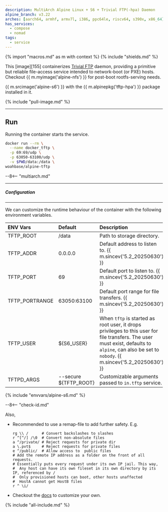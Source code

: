 ```yaml
---
description: MultiArch Alpine Linux + S6 + Trivial FTP(-hpa) Daemon
alpine_branch: v3.22
arches: [aarch64, armhf, armv7l, i386, ppc64le, riscv64, s390x, x86_64]
has_services:
  - compose
  - nomad
tags:
  - service
---
```


{% import "macros.md" as m with context %}
{% include "shields.md" %}

This [image][155] containerizes [Trivial FTP][1] daemon, providing
a primitive but reliable file-access service intended to
network-boot (or PXE) hosts. Checkout {{ m.myimage('alpine-nfs')
}} for post-boot rootfs-serving needs.

{{ m.srcimage('alpine-s6') }} with the {{ m.alpinepkg('tftp-hpa')
}} package installed in it.

{% include "pull-image.md" %}

---
Run
---

Running the container starts the service.

``` sh
docker run --rm \
  --name docker_tftp \
  -p 69:69/udp \
  -p 63050-63100/udp \
  -v $PWD/data:/data \
woahbase/alpine-tftp
```
--8<-- "multiarch.md"

---
##### Configuration
---

We can customize the runtime behaviour of the container with the
following environment variables.

| ENV Vars       | Default               | Description
| :---           | :---                  | :---
| TFTP_ROOT      | /data                 | Path to storage directory.
| TFTP_ADDR      | 0.0.0.0               | Default address to listen to. {{ m.sincev('5.2_20250630') }}
| TFTP_PORT      | 69                    | Default port to listen to. {{ m.sincev('5.2_20250630') }}
| TFTP_PORTRANGE | 63050:63100           | Default port range for file transfers. {{ m.sincev('5.2_20250630') }}
| TFTP_USER      | ${S6_USER}            | When `tftp` is started as root user, it drops privileges to this user for file transfers. The user must exist, defaults to `alpine`, can also be set to `nobody`. {{ m.sincev('5.2_20250630') }}
| TFTPD_ARGS     | --secure ${TFTP_ROOT} | Customizable arguments passed to `in.tftp` service.
{% include "envvars/alpine-s6.md" %}

--8<-- "check-id.md"

Also,

* Recommended to use a remap-file to add further safety. E.g.
  ```
  rg \\ /      # Convert backslashes to slashes
  r ^[^/] /\0  # Convert non-absolute files
  a ^/private/ # Reject requests for private dir
  a \.pvt$     # Reject requests for private files
  e ^/public/  # Allow access to  public files
  # Add the remote IP address as a folder on the front of all requests.
  # Essentially puts every request under its own IP jail. This way,
  #  Any host can have its own fileset in its own directory by its IP, referenced by /
  #  Only provisioned hosts can boot, other hosts unaffected
  #  HostA cannot get HostB files
  r ^ \i/
  ```

* Checkout the [docs][2] to customize your own.

[1]: https://git.kernel.org/pub/scm/network/tftp/tftp-hpa.git
[2]: https://linux.die.net/man/8/in.tftpd

{% include "all-include.md" %}
